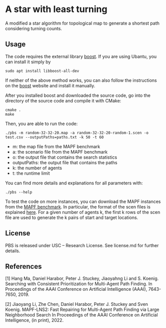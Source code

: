 # A star with least turning
A modified a star algorithm for topological map to generate a shortest path considering turning counts. 

## Usage
The code requires the external library [boost](https://www.boost.org/).
If you are using Ubantu, you can install it simply by
```shell script
sudo apt install libboost-all-dev
``` 
If neither of the above method works, you can also follow the instructions
on the [boost](https://www.boost.org/) website and install it manually.


After you installed boost and downloaded the source code, go into the directory of the source code and compile it with CMake:
```shell script
cmake .
make
```

Then, you are able to run the code:
```
./pbs -m random-32-32-20.map -a random-32-32-20-random-1.scen -o test.csv --outputPaths=paths.txt -k 50 -t 60
```

- m: the map file from the MAPF benchmark
- a: the scenario file from the MAPF benchmark
- o: the output file that contains the search statistics
- outputPaths: the output file that contains the paths 
- k: the number of agents
- t: the runtime limit

You can find more details and explanations for all parameters with:
```
./pbs --help
```

To test the code on more instances,
you can download the MAPF instances from the [MAPF benchmark](https://movingai.com/benchmarks/mapf/index.html).
In particular, the format of the scen files is explained [here](https://movingai.com/benchmarks/formats.html).
For a given number of agents k, the first k rows of the scen file are used to generate the k pairs of start and target locations.

## License
PBS is released under USC – Research License. See license.md for further details.
 
## References
[1] Hang Ma, Daniel Harabor, Peter J. Stuckey, Jiaoyahng Li and S. Koenig. 
Searching with Consistent Prioritization for Multi-Agent Path Finding. 
In Proceedings of the AAAI Conference on Artificial Intelligence (AAAI), 7643-7650, 2019.

[2] Jiaoyang Li, Zhe Chen, Daniel Harabor, Peter J. Stuckey and Sven Koenig.
MAPF-LNS2: Fast Repairing for Multi-Agent Path Finding via Large Neighborhood Search
In Proceedings of the AAAI Conference on Artificial Intelligence, (in print), 2022.
